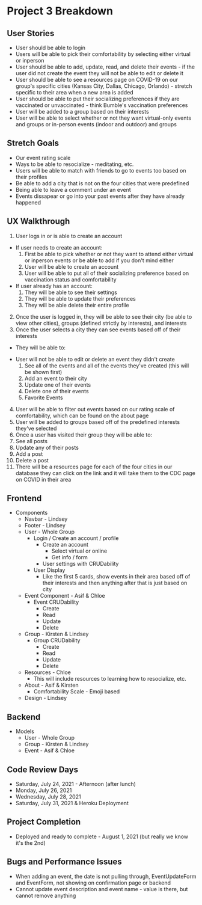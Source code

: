 # Project 3 Breakdown 

## User Stories 
- User should be able to login
- Users will be able to pick their comfortability by selecting either virtual or inperson 
- User should be able to add, update, read, and delete their events - if the user did not create the event they will not be able to edit or delete it
- User should be able to see a resources page on COVID-19 on our group's specific cities (Kansas City, Dallas, Chicago, Orlando) - stretch specific to their area when a new area is added
- User should be able to put their socializing preferences if they are vaccinated or unvaccinated - think Bumble's vaccination preferences
- User will be added to a group based on their interests
- User will be able to select whether or not they want virtual-only events and groups or in-person events (indoor and outdoor) and groups

## Stretch Goals 
- Our event rating scale
- Ways to be able to resocialize - meditating, etc.
- Users will be able to match with friends to go to events too based on their profiles
- Be able to add a city that is not on the four cities that were predefined 
- Being able to leave a comment under an event 
- Events dissapear or go into your past events after they have already happened 

## UX Walkthrough 
1. User logs in or is able to create an account 
  - If user needs to create an account: 
    1. First be able to pick whether or not they want to attend either virtual or inperson events or be able to add if you don't mind either 
    2. User will be able to create an account 
    3. User will be able to put all of their socializing preference based on vaccination status and comfortability 
  - If user already has an account: 
    1. They will be able to see their settings 
    2. They will be able to update their preferences
    3. They will be able delete their entire profile 
2. Once the user is logged in, they will be able to see their city (be able to view other cities), groups (defined strictly by interests), and interests
3. Once the user selects a city they can see events based off of their interests
  - They will be able to: 
  * User will not be able to edit or delete an event they didn't create 
    1. See all of the events and all of the events they've created (this will be shown first)
    2. Add an event to their city 
    3. Update one of their events 
    4. Delete one of their events 
    5. Favorite Events 
4. User will be able to filter out events based on our rating scale of comfortability, which can be found on the about page 
5. User will be added to groups based off of the predefined interests they've selected 
6. Once a user has visited their group they will be able to: 
  1. See all posts 
  2. Update any of their posts 
  3. Add a post 
  4. Delete a post 
7. There will be a resources page for each of the four cities in our database they can click on the link and it will take them to the CDC page on COVID in their area 

## Frontend
- Components 
  - Navbar - Lindsey 
  - Footer - Lindsey 
  - User - Whole Group 
    - Login / Create an account / profile
      - Create an account 
        - Select virtual or online 
        - Get info / form 
      - User settings with CRUDability 
    - User Display 
      * Like the first 5 cards, show events in their area based off of their interests and then anything after that is just based on city 
  - Event Component - Asif & Chloe
    - Event CRUDability 
      - Create 
      - Read 
      - Update 
      - Delete 
  - Group - Kirsten & Lindsey 
    - Group CRUDability 
      - Create 
      - Read 
      - Update 
      - Delete 
  - Resources - Chloe 
    * This will include resources to learning how to resocialize, etc. 
  - About - Asif & Kirsten 
    - Comfortability Scale - Emoji based 
  - Design - Lindsey 

## Backend 
- Models 
  - User - Whole Group 
  - Group - Kirsten & Lindsey 
  - Event - Asif & Chloe 

## Code Review Days 
- Saturday, July 24, 2021 - Afternoon (after lunch)
- Monday, July 26, 2021 
- Wednesday, July 28, 2021 
- Saturday, July 31, 2021 & Heroku Deployment

## Project Completion 
- Deployed and ready to complete - August 1, 2021 (but really we know it's the 2nd)

## Bugs and Performance Issues 
- When adding an event, the date is not pulling through, EventUpdateForm and EventForm, not showing on confirmation page or backend 
- Cannot update event description and event name - value is there, but cannot remove anything